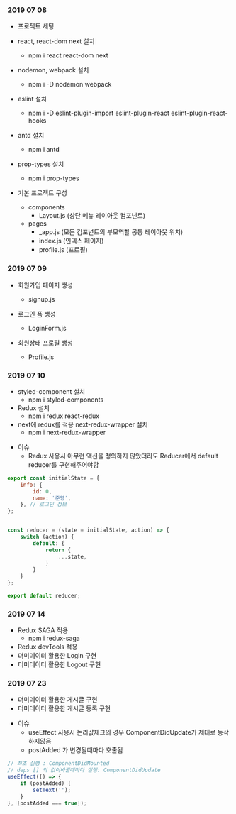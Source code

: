 ### 2019 07 08
- 프로젝트 세팅

- react, react-dom next 설치
    - npm i react react-dom next 
- nodemon, webpack 설치
    - npm i -D nodemon webpack
- eslint 설치
    - npm i -D eslint-plugin-import eslint-plugin-react eslint-plugin-react-hooks
- antd 설치
    - npm i antd
- prop-types 설치
    - npm i prop-types
    
- 기본 프로젝트 구성
    - components
        - Layout.js (상단 메뉴 레이아웃 컴포넌트)
    - pages 
        - _app.js (모든 컴포넌트의 부모역할 공통 레이아웃 위치)
        - index.js (인덱스 페이지)
        - profile.js (프로필)


### 2019 07 09
- 회원가입 페이지 생성 
    - signup.js

- 로그인 폼 생성
    - LoginForm.js

- 회원상태 프로필 생성
    - Profile.js
    

### 2019 07 10
- styled-component 설치
    - npm i styled-components
- Redux 설치
    - npm i redux react-redux
- next에 redux를 적용 next-redux-wrapper 설치
    - npm i next-redux-wrapper
    

* 이슈
    - Redux 사용시 아무런 액션을 정의하지 않았더라도 Reducer에서 default reducer를 구현해주어야함
```javascript
export const initialState = {
    info: {
        id: 0,
        name: '준영',
    }, // 로그인 정보
};


const reducer = (state = initialState, action) => {
    switch (action) {
        default: {
            return {
                ...state,
            }
        }
    }
};

export default reducer;
```

### 2019 07 14
- Redux SAGA 적용
    - npm i redux-saga
- Redux devTools 적용
- 더미데이터 활용한 Login 구현
- 더미데이터 활용한 Logout 구현


### 2019 07 23
- 더미데이터 활용한 게시글 구현
- 더미데이터 활용한 게시글 등록 구현

* 이슈
    - useEffect 사용시 논리값체크의 경우 ComponentDidUpdate가 제대로 동작하지않음
    - postAdded 가 변경될때마다 호출됨
```javascript
// 최초 실행 : ComponentDidMounted
// deps [] 의 값이바뀔때마다 실행: ComponentDidUpdate
useEffect(() => {
    if (postAdded) {
        setText('');
    }
}, [postAdded === true]);
```

